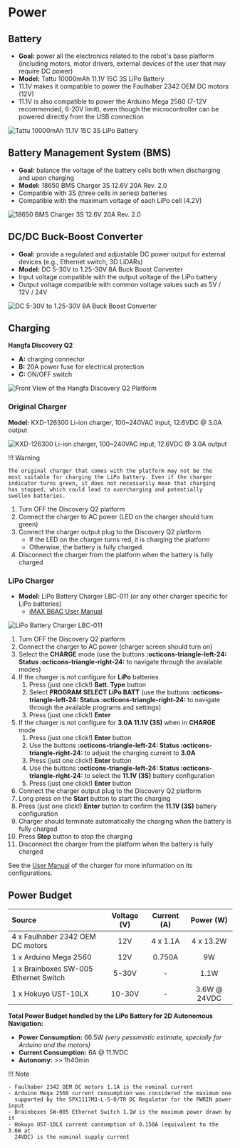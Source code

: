 # Power

## Battery

- **Goal:** power all the electronics related to the robot's base platform
  (including motors, motor drivers, external devices of the user that may
  require DC power)
- **Model:** Tattu 10000mAh 11.1V 15C 3S LiPo Battery
- 11.1V makes it compatible to power the Faulhaber 2342 OEM DC motors (12V)
- 11.1V is also compatible to power the Arduino Mega 2560 (7-12V recommended,
  6-20V limit), even though the microcontroller can be powered directly from the
  USB connection

![Tattu 10000mAh 11.1V 15C 3S LiPo Battery](../../assets/electronics/electronics_battery_tattu-10000mah-3s-lipo.jpg)

## Battery Management System (BMS)

- **Goal:** balance the voltage of the battery cells both when discharging and
  upon charging
- **Model:** 18650 BMS Charger 3S 12.6V 20A Rev. 2.0
- Compatible with 3S (three cells in series) batteries
- Compatible with the maximum voltage of each LiPo cell (4.2V)

![18650 BMS Charger 3S 12.6V 20A Rev. 2.0](../../assets/electronics/electronics_bms_18650-3s-12.6v-20a.png)

## DC/DC Buck-Boost Converter

- **Goal:** provide a regulated and adjustable DC power output for external
  devices (e.g., Ethernet switch, 3D LiDARs)
- **Model:** DC 5-30V to 1.25-30V 8A Buck Boost Converter
- Input voltage compatible with the output voltage of the LiPo battery
- Output voltage compatible with common voltage values such as 5V / 12V / 24V

![DC 5-30V to 1.25-30V 8A Buck Boost Converter](../../assets/electronics/electronics_dc-dc-buck-boost-converter.png)

## Charging

**Hangfa Discovery Q2**

- **A:** charging connector
- **B:** 20A power fuse for electrical protection
- **C:** ON/OFF switch

![Front View of the Hangfa Discovery Q2 Platform](../../assets/electronics/hangfa-discovery-q2_original_annotated.jpg)

### Original Charger

**Model:** KXD-126300 Li-ion charger, 100~240VAC input, 12.6VDC @ 3.0A output

![KXD-126300 Li-ion charger, 100~240VAC input, 12.6VDC @ 3.0A output](../../assets/electronics/electronics_hangfa-discovery-q2-charger.jpg)

!!! Warning

    The original charger that comes with the platform may not be the
    most suitable for charging the LiPo battery. Even if the charger
    indicator turns green, it does not necessarily mean that charging
    has stopped, which could lead to overcharging and potentially
    swollen batteries.

1. Turn OFF the Discovery Q2 platform
2. Connect the charger to AC power (LED on the charger should turn green)
3. Connect the charger output plug to the Discovery Q2 platform
    - If the LED on the charger turns red, it is charging the platform
    - Otherwise, the battery is fully charged
4. Disconnect the charger from the platform when the battery is fully charged

### LiPo Charger

- **Model:** LiPo Battery Charger LBC-011 (or any other charger specific for
  LiPo batteries)
    - [iMAX B6AC User Manual](../../assets/electronics/battery-charger_imaxb6ac_user-manual.pdf)

![LiPo Battery Charger LBC-011](../../assets/electronics/battery-charger_imaxb6ac.jpg)


1. Turn OFF the Discovery Q2 platform
2. Connect the charger to AC power (charger screen should turn on)
3. Select the **CHARGE** mode (use the buttons
   **:octicons-triangle-left-24: Status :octicons-triangle-right-24:** to
   navigate through the available modes)
4. If the charger is not configure for **LiPo** batteries
    1. Press (just one click!) **Batt. Type** button
    2. Select **PROGRAM SELECT LiPo BATT** (use the buttons
   **:octicons-triangle-left-24: Status :octicons-triangle-right-24:** to
   navigate through the available programs and settings)
    3. Press (just one click!) **Enter**
5. If the charger is not configure for **3.0A 11.1V (3S)** when in
   **CHARGE** mode
    1. Press (just one click!) **Enter** button
    2. Use the buttons
       **:octicons-triangle-left-24: Status :octicons-triangle-right-24:** to
       adjust the charging current to **3.0A**
    3. Press (just one click!) **Enter** button
    4. Use the buttons
       **:octicons-triangle-left-24: Status :octicons-triangle-right-24:** to
       select the **11.1V (3S)** battery configuration
    3. Press (just one click!) **Enter** button
6. Connect the charger output plug to the Discovery Q2 platform
7. Long press on the **Start** button to start the charging
8. Press (just one click!) **Enter** button to confirm the **11.1V (3S)**
   battery configuration
9. Charger should terminate automatically the charging when the battery is fully
   charged
10. Press **Stop** button to stop the charging
11. Disconnect the charger from the platform when the battery is fully charged

See the [User Manual](../../assets/electronics/battery-charger_imaxb6ac_user-manual.pdf)
of the charger for more information on its configurations.

## Power Budget

| Source | Voltage (V) | Current (A) | Power (W) |
| :----- | :-------------------: | :-----------------: | :---------------: |
| 4 x Faulhaber 2342 OEM DC motors | 12V | 4 x 1.1A | 4 x 13.2W |
| 1 x Arduino Mega 2560 | 12V | 0.750A | 9W |
| 1 x Brainboxes SW-005 Ethernet Switch | 5-30V | - | 1.1W |
| 1 x Hokuyo UST-10LX | 10-30V | - | 3.6W @ 24VDC |

**Total Power Budget handled by the LiPo Battery for 2D Autonomous Navigation:**

- **Power Consumption:** 66.5W
  _(very pessimistic estimate, specially for Arduino and the motors)_
- **Current Consumption:** 6A @ 11.1VDC
- **Autonomy:** >> 1h40min

!!! Note

    - Faulhaber 2342 OEM DC motors 1.1A is the nominal current
    - Arduino Mega 2560 current consumption was considered the maximum one
      supported by the SPX1117M3-L-5-0/TR DC Regulator for the PWRIN power input
    - Brainboxes SW-005 Ethernet Switch 1.1W is the maximum power drawn by it
    - Hokuyo UST-10LX current consumption of 0.150A (equivalent to the 3.6W at
      24VDC) is the nominal supply current
